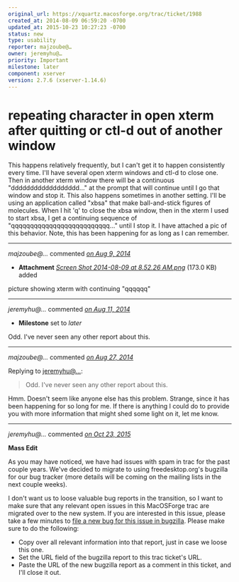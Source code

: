 ```yaml
---
original_url: https://xquartz.macosforge.org/trac/ticket/1988
created_at: 2014-08-09 06:59:20 -0700
updated_at: 2015-10-23 10:27:23 -0700
status: new
type: usability
reporter: majzoube@…
owner: jeremyhu@…
priority: Important
milestone: later
component: xserver
version: 2.7.6 (xserver-1.14.6)
---
```


repeating character in open xterm after quitting or ctl-d out of another window
===============================================================================


This happens relatively frequently, but I can't get it to happen consistently every time. I'll have several open xterm windows and ctl-d to close one. Then in another xterm window there will be a continuous "dddddddddddddddddd..." at the prompt that will continue until I go that window and stop it. This also happens sometimes in another setting. I'll be using an application called "xbsa" that make ball-and-stick figures of molecules. When I hit 'q' to close the xbsa window, then in the xterm I used to start xbsa, I get a continuing sequence of "qqqqqqqqqqqqqqqqqqqqqqqqqq..." until I stop it. I have attached a pic of this behavior. Note, this has been happening for as long as I can remember.



---

*majzoube@…* commented *[on Aug 9, 2014](https://xquartz.macosforge.org/trac/attachment/ticket/1988/Screen%20Shot%202014-08-09%20at%208.52.26%20AM.png "August 9, 2014 at 7:00 AM PDT")*

-   **Attachment** *[Screen Shot 2014-08-09 at 8.52.26 AM.png](../attachment/ticket/1988/Screen%20Shot%202014-08-09%20at%208.52.26%20AM.png)* (173.0 KB) added

picture showing xterm with continuing "qqqqqq"



---

*jeremyhu@…* commented *[on Aug 11, 2014](https://xquartz.macosforge.org/trac/ticket/1988#comment:1 "August 11, 2014 at 1:01 PM PDT")*

-   **Milestone** set to *later*

Odd. I've never seen any other report about this.



---

*majzoube@…* commented *[on Aug 27, 2014](https://xquartz.macosforge.org/trac/ticket/1988#comment:2 "August 27, 2014 at 5:58 PM PDT")*

Replying to [jeremyhu@…](https://xquartz.macosforge.org/trac/ticket/1988#comment:1):

> Odd. I've never seen any other report about this.

Hmm. Doesn't seem like anyone else has this problem. Strange, since it has been happening for so long for me. If there is anything I could do to provide you with more information that might shed some light on it, let me know.



---

*jeremyhu@…* commented *[on Oct 23, 2015](https://xquartz.macosforge.org/trac/ticket/1988#comment:434 "October 23, 2015 at 10:27 AM PDT")*

**Mass Edit**

As you may have noticed, we have had issues with spam in trac for the past couple years. We've decided to migrate to using freedesktop.org's bugzilla for our bug tracker (more details will be coming on the mailing lists in the next couple weeks).

I don't want us to loose valuable bug reports in the transition, so I want to make sure that any relevant open issues in this MacOSForge trac are migrated over to the new system. If you are interested in this issue, please take a few minutes to [file a new bug for this issue in bugzilla](https://bugs.freedesktop.org/enter_bug.cgi?product=XQuartz&component=New%20Bugs). Please make sure to do the following:

-   Copy over all relevant information into that report, just in case we loose this one.
-   Set the URL field of the bugzilla report to this trac ticket's URL.
-   Paste the URL of the new bugzilla report as a comment in this ticket, and I'll close it out.



